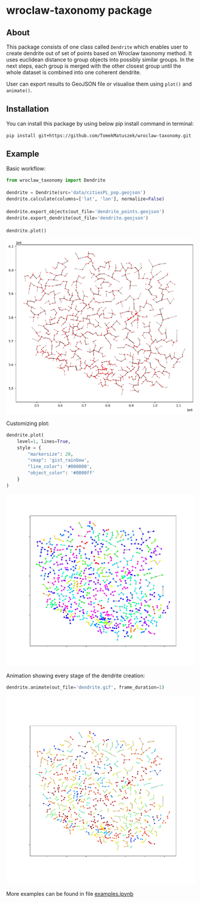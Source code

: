 # wroclaw-taxonomy package

## About

This package consists of one class called `Dendrite` which enables user to create dendrite out of set of points based on Wroclaw taxonomy method.
It uses euclidean distance to group objects into possibly similar groups.
In the next steps, each group is merged with the other closest group until the whole dataset is combined into one coherent dendrite.

User can export results to GeoJSON file or visualise them using `plot()` and `animate()`.

## Installation

You can install this package by using below pip install command in terminal:

`pip install git+https://github.com/TomekMatuszek/wroclaw-taxonomy.git`

## Example

Basic workflow:

```python
from wroclaw_taxonomy import Dendrite

dendrite = Dendrite(src='data/citiesPL_pop.geojson')
dendrite.calculate(columns=['lat', 'lon'], normalize=False)

dendrite.export_objects(out_file='dendrite_points.geojson')
dendrite.export_dendrite(out_file='dendrite.geojson')

dendrite.plot()
```

![](img/dendrite.png)

Customizing plot:

```python
dendrite.plot(
    level=1, lines=True,
    style = {
        "markersize": 20,
        "cmap": 'gist_rainbow',
        "line_color": '#000000',
        "object_color": '#0000ff'
    }
)
```

![](img/dendrite_custom.png)

Animation showing every stage of the dendrite creation:

```python
dendrite.animate(out_file='dendrite.gif', frame_duration=1)
```

![](img/dendrite.gif)

More examples can be found in file [examples.ipynb](https://github.com/TomekMatuszek/wroclaw-taxonomy/blob/main/examples.ipynb)